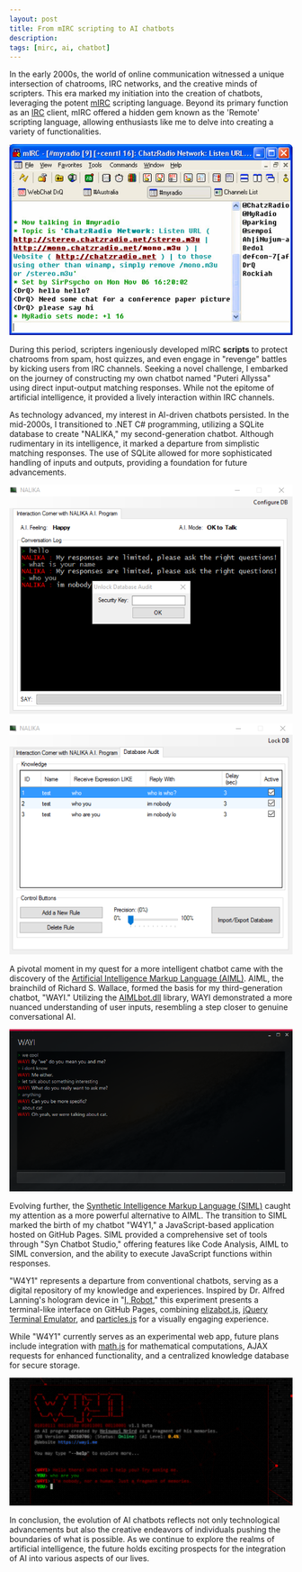 ```yaml
---
layout: post
title: From mIRC scripting to AI chatbots
description: 
tags: [mirc, ai, chatbot]
---
```


In the early 2000s, the world of online communication witnessed a unique intersection of chatrooms, IRC networks, and the creative minds of scripters. This era marked my initiation into the creation of chatbots, leveraging the potent [mIRC]([#](http://www.mirc.com/)) scripting language. Beyond its primary function as an [IRC](https://en.wikipedia.org/wiki/Internet_Relay_Chat) client, mIRC offered a hidden gem known as the 'Remote' scripting language, allowing enthusiasts like me to delve into creating a variety of functionalities.

![mIRC GUI](/assets/post-images/mirc1.jpg)

During this period, scripters ingeniously developed mIRC **scripts** to protect chatrooms from spam, host quizzes, and even engage in "revenge" battles by kicking users from IRC channels. Seeking a novel challenge, I embarked on the journey of constructing my own chatbot named "Puteri Allyssa" using direct input-output matching responses. While not the epitome of artificial intelligence, it provided a lively interaction within IRC channels.

As technology advanced, my interest in AI-driven chatbots persisted. In the mid-2000s, I transitioned to .NET C# programming, utilizing a SQLite database to create "NALIKA," my second-generation chatbot. Although rudimentary in its intelligence, it marked a departure from simplistic matching responses. The use of SQLite allowed for more sophisticated handling of inputs and outputs, providing a foundation for future advancements.

![NALIKA GUI #1](/assets/post-images/nalika-app1.png)

![NALIKA GUI #2](/assets/post-images/nalika-app2.png)

A pivotal moment in my quest for a more intelligent chatbot came with the discovery of the [Artificial Intelligence Markup Language (AIML)](http://www.alicebot.org/aiml.html). AIML, the brainchild of Richard S. Wallace, formed the basis for my third-generation chatbot, "WAYI." Utilizing the [AIMLbot.dll](http://aimlbot.sourceforge.net/) library, WAYI demonstrated a more nuanced understanding of user inputs, resembling a step closer to genuine conversational AI.

![WAYI GUI](/assets/post-images/wayi-app.png)

Evolving further, the [Synthetic Intelligence Markup Language (SIML)](http://simlbot.com/) caught my attention as a more powerful alternative to AIML. The transition to SIML marked the birth of my chatbot "W4Y1," a JavaScript-based application hosted on GitHub Pages. SIML provided a comprehensive set of tools through "Syn Chatbot Studio," offering features like Code Analysis, AIML to SIML conversion, and the ability to execute JavaScript functions within responses.

"W4Y1" represents a departure from conventional chatbots, serving as a digital repository of my knowledge and experiences. Inspired by Dr. Alfred Lanning's hologram device in "[I, Robot](http://www.imdb.com/title/tt0343818/)," this experiment presents a terminal-like interface on GitHub Pages, combining [elizabot.js](http://www.masswerk.at/elizabot/), [jQuery Terminal Emulator](http://terminal.jcubic.pl/), and [particles.js](http://vincentgarreau.com/particles.js/) for a visually engaging experience.

While "W4Y1" currently serves as an experimental web app, future plans include integration with [math.js](http://mathjs.org/) for mathematical computations, AJAX requests for enhanced functionality, and a centralized knowledge database for secure storage.

![W4Y1 GUI](/assets/post-images/w4y1-app.png)

In conclusion, the evolution of AI chatbots reflects not only technological advancements but also the creative endeavors of individuals pushing the boundaries of what is possible. As we continue to explore the realms of artificial intelligence, the future holds exciting prospects for the integration of AI into various aspects of our lives.